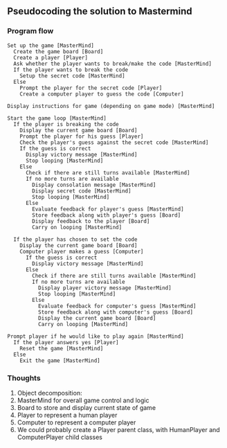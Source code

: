 ## Pseudocoding the solution to Mastermind

### Program flow
```
Set up the game [MasterMind]
  Create the game board [Board]
  Create a player [Player]
  Ask whether the player wants to break/make the code [MasterMind]
  If the player wants to break the code
    Setup the secret code [MasterMind]
  Else
    Prompt the player for the secret code [Player]
    Create a computer player to guess the code [Computer]

Display instructions for game (depending on game mode) [MasterMind]

Start the game loop [MasterMind]
  If the player is breaking the code
    Display the current game board [Board]
    Prompt the player for his guess [Player]
    Check the player's guess against the secret code [MasterMind]
    If the guess is correct
      Display victory message [MasterMind]
      Stop looping [MasterMind]
    Else
      Check if there are still turns available [MasterMind]
      If no more turns are available
        Display consolation message [MasterMind]
        Display secret code [MasterMind]
        Stop looping [MasterMind]
      Else
        Evaluate feedback for player's guess [MasterMind]
        Store feedback along with player's guess [Board]
        Display feedback to the player [Board]
        Carry on looping [MasterMind]
  
  If the player has chosen to set the code
    Display the current game board [Board]
    Computer player makes a guess [Computer]
      If the guess is correct
        Display victory message [MasterMind]
      Else
        Check if there are still turns available [MasterMind]
        If no more turns are available
          Display player victory message [MasterMind]
          Stop looping [MasterMind]
        Else
          Evaluate feedback for computer's guess [MasterMind]
          Store feedback along with computer's guess [Board]
          Display the current game board [Board]
          Carry on looping [MasterMind]

Prompt player if he would like to play again [MasterMind]
  If the player answers yes [Player]
    Reset the game [MasterMind]
  Else
    Exit the game [MasterMind]
```

### Thoughts      
1. Object decomposition:
  1. MasterMind for overall game control and logic
  2. Board to store and display current state of game
  3. Player to represent a human player
  4. Computer to represent a computer player
2. We could probably create a Player parent class, with HumanPlayer and ComputerPlayer child classes